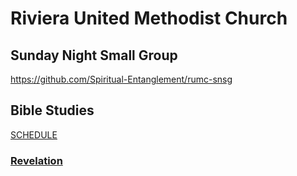 # Riviera United Methodist Church
## Sunday Night Small Group
https://github.com/Spiritual-Entanglement/rumc-snsg
## Bible Studies

[SCHEDULE](/00-Schedule.md)

### [Revelation](/Revelation/README.md)
